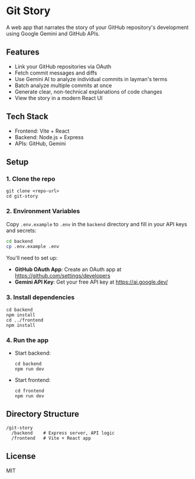 # Git Story

A web app that narrates the story of your GitHub repository's development using Google Gemini and GitHub APIs.

## Features

- Link your GitHub repositories via OAuth
- Fetch commit messages and diffs
- Use Gemini AI to analyze individual commits in layman's terms
- Batch analyze multiple commits at once
- Generate clear, non-technical explanations of code changes
- View the story in a modern React UI

## Tech Stack

- Frontend: Vite + React
- Backend: Node.js + Express
- APIs: GitHub, Gemini

## Setup

### 1. Clone the repo

```
git clone <repo-url>
cd git-story
```

### 2. Environment Variables

Copy `.env.example` to `.env` in the `backend` directory and fill in your API keys and secrets:

```bash
cd backend
cp .env.example .env
```

You'll need to set up:
- **GitHub OAuth App**: Create an OAuth app at https://github.com/settings/developers
- **Gemini API Key**: Get your free API key at https://ai.google.dev/

### 3. Install dependencies

```
cd backend
npm install
cd ../frontend
npm install
```

### 4. Run the app

- Start backend:
  ```
  cd backend
  npm run dev
  ```
- Start frontend:
  ```
  cd frontend
  npm run dev
  ```

## Directory Structure

```
/git-story
  /backend    # Express server, API logic
  /frontend   # Vite + React app
```

## License

MIT
